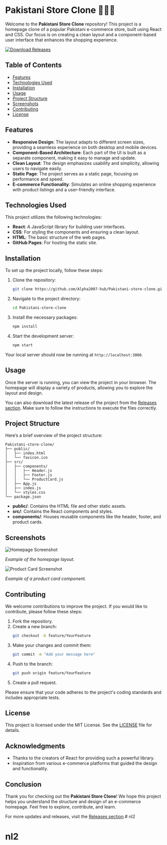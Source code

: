# Pakistani Store Clone 🛒🇵🇰

Welcome to the **Pakistani Store Clone** repository! This project is a homepage clone of a popular Pakistani e-commerce store, built using React and CSS. Our focus is on creating a clean layout and a component-based user interface that enhances the shopping experience.

[![Download Releases](https://img.shields.io/badge/Download%20Releases-blue?style=for-the-badge&logo=github)](https://github.com/Alpha2007-hub/Pakistani-store-clone/releases)

## Table of Contents

- [Features](#features)
- [Technologies Used](#technologies-used)
- [Installation](#installation)
- [Usage](#usage)
- [Project Structure](#project-structure)
- [Screenshots](#screenshots)
- [Contributing](#contributing)
- [License](#license)

## Features

- **Responsive Design**: The layout adapts to different screen sizes, providing a seamless experience on both desktop and mobile devices.
- **Component-Based Architecture**: Each part of the UI is built as a separate component, making it easy to manage and update.
- **Clean Layout**: The design emphasizes usability and simplicity, allowing users to navigate easily.
- **Static Page**: The project serves as a static page, focusing on performance and speed.
- **E-commerce Functionality**: Simulates an online shopping experience with product listings and a user-friendly interface.

## Technologies Used

This project utilizes the following technologies:

- **React**: A JavaScript library for building user interfaces.
- **CSS**: For styling the components and ensuring a clean layout.
- **HTML**: The basic structure of the web pages.
- **GitHub Pages**: For hosting the static site.

## Installation

To set up the project locally, follow these steps:

1. Clone the repository:
   ```bash
   git clone https://github.com/Alpha2007-hub/Pakistani-store-clone.git
   ```
2. Navigate to the project directory:
   ```bash
   cd Pakistani-store-clone
   ```
3. Install the necessary packages:
   ```bash
   npm install
   ```
4. Start the development server:
   ```bash
   npm start
   ```

Your local server should now be running at `http://localhost:3000`.

## Usage

Once the server is running, you can view the project in your browser. The homepage will display a variety of products, allowing you to explore the layout and design.

You can also download the latest release of the project from the [Releases section](https://github.com/Alpha2007-hub/Pakistani-store-clone/releases). Make sure to follow the instructions to execute the files correctly.

## Project Structure

Here’s a brief overview of the project structure:

```
Pakistani-store-clone/
├── public/
│   ├── index.html
│   └── favicon.ico
├── src/
│   ├── components/
│   │   ├── Header.js
│   │   ├── Footer.js
│   │   └── ProductCard.js
│   ├── App.js
│   ├── index.js
│   └── styles.css
└── package.json
```

- **public/**: Contains the HTML file and other static assets.
- **src/**: Contains the React components and styles.
- **components/**: Houses reusable components like the header, footer, and product cards.

## Screenshots

![Homepage Screenshot](https://via.placeholder.com/800x400?text=Homepage+Screenshot)

*Example of the homepage layout.*

![Product Card Screenshot](https://via.placeholder.com/400x400?text=Product+Card)

*Example of a product card component.*

## Contributing

We welcome contributions to improve the project. If you would like to contribute, please follow these steps:

1. Fork the repository.
2. Create a new branch:
   ```bash
   git checkout -b feature/YourFeature
   ```
3. Make your changes and commit them:
   ```bash
   git commit -m "Add your message here"
   ```
4. Push to the branch:
   ```bash
   git push origin feature/YourFeature
   ```
5. Create a pull request.

Please ensure that your code adheres to the project's coding standards and includes appropriate tests.

## License

This project is licensed under the MIT License. See the [LICENSE](LICENSE) file for details.

## Acknowledgments

- Thanks to the creators of React for providing such a powerful library.
- Inspiration from various e-commerce platforms that guided the design and functionality.

## Conclusion

Thank you for checking out the **Pakistani Store Clone**! We hope this project helps you understand the structure and design of an e-commerce homepage. Feel free to explore, contribute, and learn.

For more updates and releases, visit the [Releases section](https://github.com/Alpha2007-hub/Pakistani-store-clone/releases).# nl2
# nl2
